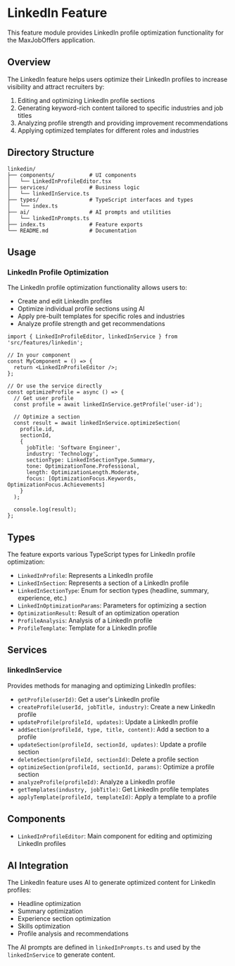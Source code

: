 # LinkedIn Feature

This feature module provides LinkedIn profile optimization functionality for the MaxJobOffers application.

## Overview

The LinkedIn feature helps users optimize their LinkedIn profiles to increase visibility and attract recruiters by:

1. Editing and optimizing LinkedIn profile sections
2. Generating keyword-rich content tailored to specific industries and job titles
3. Analyzing profile strength and providing improvement recommendations
4. Applying optimized templates for different roles and industries

## Directory Structure

```
linkedin/
├── components/           # UI components
│   └── LinkedInProfileEditor.tsx
├── services/             # Business logic
│   └── linkedInService.ts
├── types/                # TypeScript interfaces and types
│   └── index.ts
├── ai/                   # AI prompts and utilities
│   └── linkedInPrompts.ts
├── index.ts              # Feature exports
└── README.md             # Documentation
```

## Usage

### LinkedIn Profile Optimization

The LinkedIn profile optimization functionality allows users to:

- Create and edit LinkedIn profiles
- Optimize individual profile sections using AI
- Apply pre-built templates for specific roles and industries
- Analyze profile strength and get recommendations

```tsx
import { LinkedInProfileEditor, linkedInService } from 'src/features/linkedin';

// In your component
const MyComponent = () => {
  return <LinkedInProfileEditor />;
};

// Or use the service directly
const optimizeProfile = async () => {
  // Get user profile
  const profile = await linkedInService.getProfile('user-id');
  
  // Optimize a section
  const result = await linkedInService.optimizeSection(
    profile.id,
    sectionId,
    {
      jobTitle: 'Software Engineer',
      industry: 'Technology',
      sectionType: LinkedInSectionType.Summary,
      tone: OptimizationTone.Professional,
      length: OptimizationLength.Moderate,
      focus: [OptimizationFocus.Keywords, OptimizationFocus.Achievements]
    }
  );
  
  console.log(result);
};
```

## Types

The feature exports various TypeScript types for LinkedIn profile optimization:

- `LinkedInProfile`: Represents a LinkedIn profile
- `LinkedInSection`: Represents a section of a LinkedIn profile
- `LinkedInSectionType`: Enum for section types (headline, summary, experience, etc.)
- `LinkedInOptimizationParams`: Parameters for optimizing a section
- `OptimizationResult`: Result of an optimization operation
- `ProfileAnalysis`: Analysis of a LinkedIn profile
- `ProfileTemplate`: Template for a LinkedIn profile

## Services

### linkedInService

Provides methods for managing and optimizing LinkedIn profiles:

- `getProfile(userId)`: Get a user's LinkedIn profile
- `createProfile(userId, jobTitle, industry)`: Create a new LinkedIn profile
- `updateProfile(profileId, updates)`: Update a LinkedIn profile
- `addSection(profileId, type, title, content)`: Add a section to a profile
- `updateSection(profileId, sectionId, updates)`: Update a profile section
- `deleteSection(profileId, sectionId)`: Delete a profile section
- `optimizeSection(profileId, sectionId, params)`: Optimize a profile section
- `analyzeProfile(profileId)`: Analyze a LinkedIn profile
- `getTemplates(industry, jobTitle)`: Get LinkedIn profile templates
- `applyTemplate(profileId, templateId)`: Apply a template to a profile

## Components

- `LinkedInProfileEditor`: Main component for editing and optimizing LinkedIn profiles

## AI Integration

The LinkedIn feature uses AI to generate optimized content for LinkedIn profiles:

- Headline optimization
- Summary optimization
- Experience section optimization
- Skills optimization
- Profile analysis and recommendations

The AI prompts are defined in `linkedInPrompts.ts` and used by the `linkedInService` to generate content.
